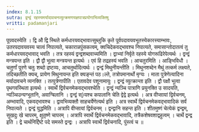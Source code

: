 ```yaml
---
index: 8.1.15
sutra: द्वन्द्वं रहस्यमर्यादावचनव्युत्क्रमणयज्ञपात्रप्रयोगाभिव्यक्तिषु
vritti: padamanjari
---
```


 पूपवदस्येति । द्वि औ द्वि स्थिते कर्मधारयवद्भावात्सुब्लुकि कृते पूर्वपदावयवभूतस्येकारस्याम्भावः, उतरपदावयवस्य चात्वं निपात्यते, चकारान्नपुंसकत्वम्, क्वचिदेकवद्भावश्च निपात्यते, समासान्तोदातत्वं तु कर्मधारयवद्भावाद् भवति । तत्र रहस्यं द्वन्द्वशब्दवाच्यमिति । द्वाभ्यां निर्वृते रहस्ये योगरूढिरेपेत्यर्थः । द्वन्द्वं मन्त्रयन्त इति । द्वौ द्वौ भूत्वा मन्त्रयन्त इत्यर्थः । एवं हि तद्रहस्यं भवति । आचतुरमिति । आङ्भिविधौ । चतुर्णां पूरणे चतुः शब्दो द्रष्टव्यः, आचतुर्थादित्यर्थः । द्वन्द्वं मिथुनीयन्तीति । मिथुनशब्देन मैथुं तत्कर्म लक्ष्यते, तदिच्छतीति क्यच्, प्रायेण मिथुनायन्त इति क्यङ्न्तं पठ।ल्ते, तत्रोपमानार्थो मृग्यः । माता पुत्रेणेत्यादिना मर्यादावचने व्यनक्ति । तत्पुत्रेणापीति । एतावदेव पशूनामायुः । द्वन्द्वं व्युत्क्रान्ता इति । द्वौ पक्षौ भूत्वा पृथगवस्थिता इत्यर्थः । स्वार्थे द्विर्वचनमेकवद्भावश्चेति । द्वन्द्वं न्यञ्चि पात्राणि प्रयुनक्ति उ सादयति, न्यञ्चिउन्यग्भूतानि, अवाग्बिलानि । द्वन्द्वं स्}यश्च कपालानि चेति द्वेद्वे इत्यर्थः । अत्र वीप्सायां द्विर्वचनम्, अम्भावादि, एकवद्भावश्च । द्वावभिव्यक्तौ साहचर्येणेत्यर्थ इति । अत्र स्वार्थे द्विर्वचनमेकवद्भावादिकं सर्वं निपात्यते । द्वन्द्वं युद्धमिति । अत्रापि वीप्सायां द्विर्वचनम् । द्वन्द्वानि सहन्त इति । शीतमुष्णं चेत्येकं द्वन्द्वम्, सुखदुः खे चापरम्, क्षुतृष्णे चापरम् । अत्रापि स्वार्थे द्विर्वचनमेकवद्भावादि, तत्रैकशेषवशाद्वहुत्वम् । चार्थे द्वन्द्व इति । द्वे चार्थनिर्द्दिष्टे पदे समस्ते द्वन्द्वः । अत्रापि स्वार्थे द्विर्वचनादि, पुंस्त्वं च ॥